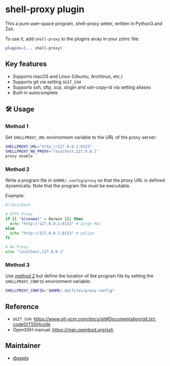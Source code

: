 # shell-proxy plugin

This a pure user-space program, shell-proxy setter, written in Python3 and Zsh.

To use it, add `shell-proxy` to the plugins array in your zshrc file:

```zsh
plugins=(... shell-proxy)
```

## Key features

- Supports macOS and Linux (Ubuntu, Archlinux, etc.)
- Supports git via setting `$GIT_SSH`
- Supports ssh, sftp, scp, slogin and ssh-copy-id via setting aliases
- Built-in autocomplete

## 🛠️ Usage

### Method 1

Set `SHELLPROXY_URL` environment variable to the URL of the proxy server:

```sh
SHELLPROXY_URL="http://127.0.0.1:8123"
SHELLPROXY_NO_PROXY="localhost,127.0.0.1"
proxy enable
```

### Method 2

Write a program file in `$HOME/.config/proxy` so that the proxy URL is defined dynamically.
Note that the program file must be executable.

Example:

```sh
#!/bin/bash

# HTTP Proxy
if [[ "$(uname)" = Darwin ]]; then
  echo "http://127.0.0.1:6152" # Surge Mac
else
  echo "http://127.0.0.1:8123" # polipo
fi

# No Proxy
echo "localhost,127.0.0.1"
```

### Method 3

Use [method 2](#method-2) but define the location of the program file by setting the
`SHELLPROXY_CONFIG` environment variable:

```sh
SHELLPROXY_CONFIG="$HOME/.dotfiles/proxy-config"
```

## Reference

- `$GIT_SSH`: <https://www.git-scm.com/docs/git#Documentation/git.txt-codeGITSSHcode>
- OpenSSH manual: <https://man.openbsd.org/ssh>

## Maintainer

- [@septs](https://github.com/septs)
